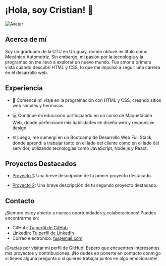 # ¡Hola, soy Cristian! 👋

![Avatar](https://avatars.githubusercontent.com/u/109998938?v=4)

## Acerca de mí

Soy un graduado de la UTU en Uruguay, donde obtuve mi título como Mecánico Automotriz. Sin embargo, mi pasión por la tecnología y la programación me llevó a explorar un nuevo mundo. Fue amor a primera vista cuando descubrí HTML y CSS, lo que me impulsó a seguir una carrera en el desarrollo web.

## Experiencia

- 🚀 Comencé mi viaje en la programación con HTML y CSS, creando sitios web simples y hermosos.

- 💻 Continué mi educación participando en un curso de Maquetación Web, donde perfeccioné mis habilidades en diseño web y responsive design.

- 🌐 Luego, me sumergí en un Bootcamp de Desarrollo Web Full Stack, donde aprendí a trabajar tanto en el lado del cliente como en el lado del servidor, utilizando tecnologías como JavaScript, Node.js y React.

## Proyectos Destacados

- [Proyecto 1](enlace_al_proyecto_1): Una breve descripción de tu primer proyecto destacado.

- [Proyecto 2](enlace_al_proyecto_2): Una breve descripción de tu segundo proyecto destacado.

## Contacto

¡Siempre estoy abierto a nuevas oportunidades y colaboraciones! Puedes encontrarme en:

- GitHub: [Tu perfil de GitHub](enlace_a_tu_perfil_de_github)
- LinkedIn: [Tu perfil de LinkedIn](enlace_a_tu_perfil_de_linkedin)
- Correo electrónico: [tu@email.com](mailto:tu@email.com)

¡Gracias por visitar mi perfil de GitHub! Espero que encuentres interesantes mis proyectos y contribuciones. ¡No dudes en ponerte en contacto conmigo si tienes alguna pregunta o si quieres trabajar juntos en algo emocionante!

<!--
**Cristian-Massa/Cristian-Massa** is a ✨ _special_ ✨ repository because its `README.md` (this file) appears on your GitHub profile.

Here are some ideas to get you started:

- 🔭 I’m currently working on ...
- 🌱 I’m currently learning ...
- 👯 I’m looking to collaborate on ...
- 🤔 I’m looking for help with ...
- 💬 Ask me about ...
- 📫 How to reach me: ...
- 😄 Pronouns: ...
- ⚡ Fun fact: ...
-->
